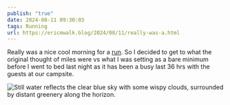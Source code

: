 ```yaml
---
publish: "true"
date: 2024-08-11 09:30:03
tags: Running
url: https://ericmwalk.blog/2024/08/11/really-was-a.html
---
```


Really was a nice cool morning for a [run](https://strava.com/activities/12120202811). So I decided to get to what the original thought of miles were vs what I was setting as a bare minimum before I went to bed last night as it has been a busy last 36 hrs with the guests at our campsite.

![Still water reflects the clear blue sky with some wispy clouds, surrounded by distant greenery along the horizon.](https://ericmwalk.blog/uploads/2024/img-1394.jpeg)